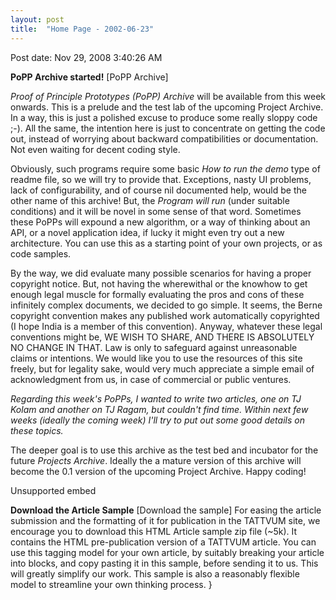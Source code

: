 ```yaml
---
layout: post
title:  "Home Page - 2002-06-23"
---
```


Post date: Nov 29, 2008 3:40:26 AM

**PoPP Archive started!** [PoPP Archive]

*Proof of Principle Prototypes (PoPP) Archive* will be available from this week onwards. This is a prelude and the test lab of the upcoming Project Archive. In a way, this is just a polished excuse to produce some really sloppy code ;-). All the same, the intention here is just to concentrate on getting the code out, instead of worrying about backward compatibilities or documentation. Not even waiting for decent coding style.

Obviously, such programs require some basic *How to run the demo* type of readme file, so we will try to provide that. Exceptions, nasty UI problems, lack of configurability, and of course nil documented help, would be the other name of this archive! But, the *Program will run* (under suitable conditions) and it will be novel in some sense of that word. Sometimes these PoPPs will expound a new algorithm, or a way of thinking about an API, or a novel application idea, if lucky it might even try out a new architecture. You can use this as a starting point of your own projects, or as code samples.

By the way, we did evaluate many possible scenarios for having a proper copyright notice. But, not having the wherewithal or the knowhow to get enough legal muscle for formally evaluating the pros and cons of these infinitely complex documents, we decided to go simple. It seems, the Berne copyright convention makes any published work automatically copyrighted (I hope India is a member of this convention). Anyway, whatever these legal conventions might be, WE WISH TO SHARE, AND THERE IS ABSOLUTELY NO CHANGE IN THAT. Law is only to safeguard against unreasonable claims or intentions. We would like you to use the resources of this site freely, but for legality sake, would very much appreciate a simple email of acknowledgment from us, in case of commercial or public ventures.

*Regarding this week's PoPPs, I wanted to write two articles, one on TJ Kolam and another on TJ Ragam, but couldn't find time. Within next few weeks (ideally the coming week) I'll try to put out some good details on these topics.*

The deeper goal is to use this archive as the test bed and incubator for the future *Projects Archive*. Ideally the a mature version of this archive will become the 0.1 version of the upcoming Project Archive. Happy coding!

Unsupported embed

**Download the Article Sample** [Download the sample] For easing the article submission and the formatting of it for publication in the TATTVUM site, we encourage you to download this HTML Article sample zip file (~5k). It contains the HTML pre-publication version of a TATTVUM article. You can use this tagging model for your own article, by suitably breaking your article into blocks, and copy pasting it in this sample, before sending it to us. This will greatly simplify our work. This sample is also a reasonably flexible model to streamline your own thinking process.
}
